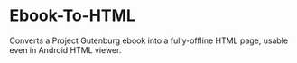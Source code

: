 # Ebook-To-HTML
Converts a Project Gutenburg ebook into a fully-offline HTML page, usable even in Android HTML viewer.
